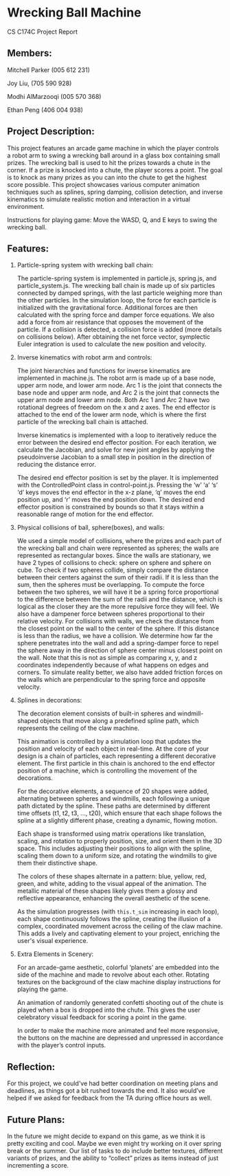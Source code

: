 
# Wrecking Ball Machine
CS C174C Project Report

## Members:
Mitchell Parker (005 612 231)

Joy Liu, (705 590 928)

Modhi AlMarzooqi (005 570 368)

Ethan Peng (406 004 938)


## Project Description: 
This project features an arcade game machine in which the player controls a robot arm to swing a wrecking ball around in a glass box containing small prizes. The wrecking ball is used to hit the prizes towards a chute in the corner. If a prize is knocked into a chute, the player scores a point. The goal is to knock as many prizes as you can into the chute to get the highest score possible. This project showcases various computer animation techniques such as splines, spring damping, collision detection, and inverse kinematics to simulate realistic motion and interaction in a virtual environment.

Instructions for playing game:
Move the WASD, Q, and E keys to swing the wrecking ball.

## Features:

1. Particle-spring system with wrecking ball chain:

    The particle-spring system is implemented in particle.js, spring.js, and particle_system.js. The wrecking ball chain is made up of six particles connected by damped springs, with the last particle weighing more than the other particles. In the simulation loop, the force for each particle is initialized with the gravitational force. Additional forces are then calculated with the spring force and damper force equations. We also add a force from air resistance that opposes the movement of the particle. If a collision is detected, a collision force is added (more details on collisions below). After obtaining the net force vector, symplectic Euler integration is used to calculate the new position and velocity.

2. Inverse kinematics with robot arm and controls:

    The joint hierarchies and functions for inverse kinematics are implemented in machine.js. The robot arm is made up of a base node, upper arm node, and lower arm node. Arc 1 is the joint that connects the base node and upper arm node, and Arc 2 is the joint that connects the upper arm node and lower arm node. Both Arc 1 and Arc 2 have two rotational degrees of freedom on the x and z axes. The end effector is attached to the end of the lower arm node, which is where the first particle of the wrecking ball chain is attached.

    Inverse kinematics is implemented with a loop to iteratively reduce the error between the desired end effector position. For each iteration, we calculate the Jacobian, and solve for new joint angles by applying the pseudoinverse Jacobian to a small step in position in the direction of reducing the distance error.
    
    The desired end effector position is set by the player. It is implemented with the ControlledPoint class in control-point.js. Pressing the ‘w’ ‘a’ ‘s’ ‘d’ keys moves the end effector in the x-z plane, ‘q’ moves the end position up, and ‘r’ moves the end position down. The desired end effector position is constrained by bounds so that it stays within a reasonable range of motion for the end effector.

3. Physical collisions of ball, sphere(boxes), and walls:

    We used a simple model of collisions, where the prizes and each part of the wrecking ball and chain were represented as spheres; the walls are represented as rectangular boxes. Since the walls are stationary, we have 2 types of collisions to check: sphere on sphere and sphere on cube. To check if two spheres collide, simply compare the distance between their centers against the sum of their radii. If it is less than the sum, then the spheres must be overlapping. To compute the force between the two spheres, we will have it be a spring force proportional to the difference between the sum of the radii and the distance, which is logical as the closer they are the more repulsive force they will feel. We also have a dampener force between spheres proportional to their relative velocity. For collisions with walls, we check the distance from the closest point on the wall to the center of the sphere. If this distance is less than the radius, we have a collision. We determine how far the sphere penetrates into the wall and add a spring-damper force to repel the sphere away in the direction of sphere center minus closest point on the wall. Note that this is not as simple as comparing x, y, and z coordinates independently because of what happens on edges and corners. To simulate reality better, we also have added friction forces on the walls which are perpendicular to the spring force and opposite velocity.

4. Splines in decorations:

    The decoration element consists of built-in spheres and windmill-shaped objects that move along a predefined spline path, which represents the ceiling of the claw machine.

    This animation is controlled by a simulation loop that updates the position and velocity of each object in real-time. At the core of your design is a chain of particles, each representing a different decorative element. The first particle in this chain is anchored to the end effector position of a machine, which is controlling the movement of the decorations.

    For the decorative elements, a sequence of 20 shapes were added, alternating between spheres and windmills, each following a unique path dictated by the spline. These paths are determined by different time offsets (t1, t2, t3, ..., t20), which ensure that each shape follows the spline at a slightly different phase, creating a dynamic, flowing motion.

    Each shape is transformed using matrix operations like translation, scaling, and rotation to properly position, size, and orient them in the 3D space. This includes adjusting their positions to align with the spline, scaling them down to a uniform size, and rotating the windmills to give them their distinctive shape.

    The colors of these shapes alternate in a pattern: blue, yellow, red, green, and white, adding to the visual appeal of the animation. The metallic material of these shapes likely gives them a glossy and reflective appearance, enhancing the overall aesthetic of the scene.

    As the simulation progresses (with `this.t_sim` increasing in each loop), each shape continuously follows the spline, creating the illusion of a complex, coordinated movement across the ceiling of the claw machine. This adds a lively and captivating element to your project, enriching the user's visual experience.

5. Extra Elements in Scenery:

    For an arcade-game aesthetic, colorful ‘planets’ are embedded into the side of the machine and made to revolve about each other.
    Rotating textures on the background of the claw machine display instructions for playing the game.

    An animation of randomly generated confetti shooting out of the chute is played when a box is dropped into the chute. This gives the user celebratory visual feedback for scoring a point in the game.

    In order to make the machine more animated and feel more responsive, the buttons on the machine are depressed and unpressed in accordance with the player’s control inputs. 


## Reflection:
For this project, we could’ve had better coordination on meeting plans and deadlines, as things got a bit rushed towards the end. It also would’ve helped if we asked for feedback from the TA during office hours as well.

## Future Plans:
In the future we might decide to expand on this game, as we think it is pretty exciting and cool. Maybe we even might try working on it over spring break or the summer. Our list of tasks to do include better textures, different variants of prizes, and the ability to “collect” prizes as items instead of just incrementing a score.

